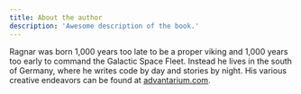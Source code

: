 ```yaml
---
title: About the author
description: 'Awesome description of the book.'
---
```


Ragnar was born 1,000 years too late to be a proper viking and 1,000 years too early to command the Galactic Space Fleet. Instead he lives in the south of Germany, where he writes code by day and stories by night. His various creative endeavors can be found at <a href="https://www.advantarium.com">advantarium.com</a>.
